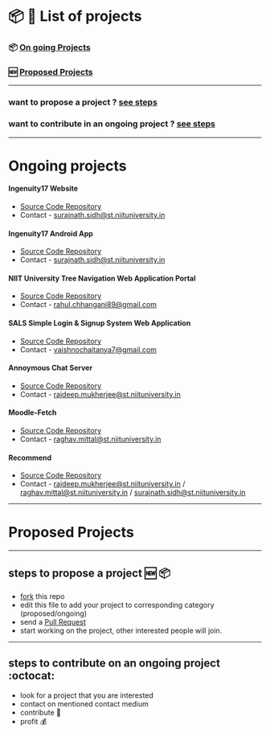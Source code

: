 # :package: :memo: List of projects 

### :package: [On going Projects](#ongoing-projects)
### :new: [Proposed Projects](#proposed-projects)

------------------------

### want to propose a project ? [see steps](#steps-to-propose-a-project-new-package)
### want to contribute in an ongoing project ? [see steps](#steps-to-contribute-on-an-ongoing-project--octocat)

-------------------------

# Ongoing projects

#### Ingenuity17 Website 
- [Source Code Repository](https://github.com/electron0zero/Ingenuity2017)
- Contact - surajnath.sidh@st.niituniversity.in

#### Ingenuity17 Android App
- [Source Code Repository](https://github.com/electron0zero/IngeNUity17)
- Contact - surajnath.sidh@st.niituniversity.in

#### NIIT University Tree Navigation Web Application Portal

- [Source Code Repository](https://github.com/rahulchhangani/treenavigation)
- Contact - rahul.chhangani89@gmail.com

#### SALS Simple Login & Signup System Web Application

- [Source Code Repository](https://github.com/gvaishno/SALS)
- Contact - vaishnochaitanya7@gmail.com

#### Annoymous Chat Server

- [Source Code Repository](https://github.com/RiflerRick/AnnoymousChatServer)
- Contact - rajdeep.mukherjee@st.niituniversity.in

#### Moodle-Fetch
- [Source Code Repository](https://github.com/raghavmittal101/moodle-fetch)  
- Contact - raghav.mittal@st.niituniversity.in

#### Recommend

- [Source Code Repository](https://github.com/ProjectRecommend/Recommend)
- Contact - rajdeep.mukherjee@st.niituniversity.in / raghav.mittal@st.niituniversity.in / surajnath.sidh@st.niituniversity.in



------------------------------

# Proposed Projects


-----------------------------

## steps to propose a project :new: :package:

- [fork](https://guides.github.com/activities/forking/) this repo
- edit this file to add your project to corresponding category (proposed/ongoing)
- send a [Pull Request](https://help.github.com/articles/creating-a-pull-request/)
- start working on the project, other interested people will join. 

-----------------------------

## steps to contribute on an ongoing project  :octocat:

- look for a project that you are interested
- contact on mentioned contact medium
- contribute :busts_in_silhouette:
- profit :moneybag:

